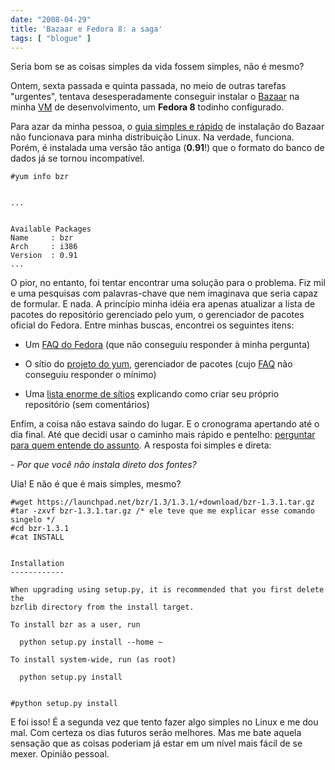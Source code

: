 ```yaml
---
date: "2008-04-29"
title: 'Bazaar e Fedora 8: a saga'
tags: [ "blogue" ]
---
```

Seria bom se as coisas simples da vida fossem simples, não é mesmo?

Ontem, sexta passada e quinta passada, no meio de outras tarefas "urgentes", tentava desesperadamente conseguir instalar o [Bazaar](http://bazaar-vcs.org/) na minha [VM](http://en.wikipedia.org/wiki/Virtual_machine) de desenvolvimento, um **Fedora 8** todinho configurado.

Para azar da minha pessoa, o [guia simples e rápido](http://bazaar-vcs.org/Download) de instalação do Bazaar não funcionava para minha distribuição Linux. Na verdade, funciona. Porém, é instalada uma versão tão antiga (**0.91**!) que o formato do banco de dados já se tornou incompatível.

    
    #yum info bzr

    
    ...

    
    Available Packages
    Name     : bzr
    Arch     : i386
    Version  : 0.91
    ...

O pior, no entanto, foi tentar encontrar uma solução para o problema. Fiz mil e uma pesquisas com palavras-chave que nem imaginava que seria capaz de formular. E nada. A princípio minha idéia era apenas atualizar a lista de pacotes do repositório gerenciado pelo yum, o gerenciador de pacotes oficial do Fedora. Entre minhas buscas, encontrei os seguintes itens:

	
  * Um [FAQ do Fedora](http://www.fedorafaq.org/) (que não conseguiu responder à minha pergunta)

	
  * O sítio do [projeto do yum](http://linux.duke.edu/projects/yum/), gerenciador de pacotes (cujo [FAQ](http://wiki.linux.duke.edu/YumFaq) não conseguiu responder o mínimo)

	
  * Uma [lista enorme de sítios](http://www.google.com.br/search?q=yum+update+repository) explicando como criar seu próprio repositório (sem comentários)

Enfim, a coisa não estava saindo do lugar. E o cronograma apertando até o dia final. Até que decidi usar o caminho mais rápido e pentelho: [perguntar para quem entende do assunto](http://marcioandreyoliveira.blogspot.com/). A resposta foi simples e direta:

_- Por que você não instala direto dos fontes?_

Uia! E não é que é mais simples, mesmo?

    
    #wget https://launchpad.net/bzr/1.3/1.3.1/+download/bzr-1.3.1.tar.gz
    #tar -zxvf bzr-1.3.1.tar.gz /* ele teve que me explicar esse comando singelo */
    #cd bzr-1.3.1
    #cat INSTALL

    
    Installation
    ------------
    
    When upgrading using setup.py, it is recommended that you first delete the
    bzrlib directory from the install target.
    
    To install bzr as a user, run
    
      python setup.py install --home ~
    
    To install system-wide, run (as root)
    
      python setup.py install

    
    #python setup.py install

E foi isso! É a segunda vez que tento fazer algo simples no Linux e me dou mal. Com certeza os dias futuros serão melhores. Mas me bate aquela sensação que as coisas poderiam já estar em um nível mais fácil de se mexer. Opinião pessoal.
